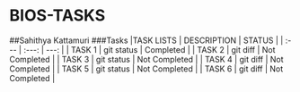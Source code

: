 # BIOS-TASKS
##Sahithya Kattamuri
###Tasks
|TASK LISTS    | DESCRIPTION    | STATUS        |
| :---         |     :---:      |          ---: |
| TASK 1       | git status     | Completed     |
| TASK 2       | git diff       | Not Completed |
| TASK 3       | git status     | Not Completed |
| TASK 4       | git diff       | Not Completed |
| TASK 5       | git status     | Not Completed |
| TASK 6       | git diff       | Not Completed |
